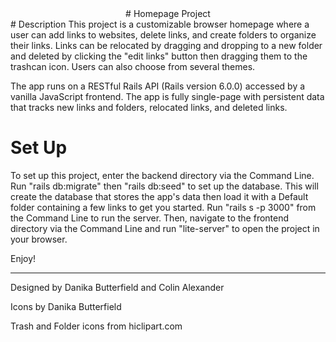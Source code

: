 <center>
# Homepage Project
</center>
# Description
This project is a customizable browser homepage where a user can add links to websites, delete links, and create folders to organize their links. Links can be relocated by dragging and dropping to a new folder and deleted by clicking the "edit links" button then dragging them to the trashcan icon. Users can also choose from several themes.

The app runs on a RESTful Rails API (Rails version 6.0.0) accessed by a vanilla JavaScript frontend. The app is fully single-page with persistent data that tracks new links and folders, relocated links, and deleted links.

# Set Up
To set up this project, enter the backend directory via the Command Line. Run "rails db:migrate" then "rails db:seed" to set up the database. This will create the database that stores the app's data then load it with a Default folder containing a few links to get you started. Run "rails s -p 3000" from the Command Line to run the server. Then, navigate to the frontend directory via the Command Line and run "lite-server" to open the project in your browser.

Enjoy!

-------
Designed by Danika Butterfield and Colin Alexander

Icons by Danika Butterfield 

Trash and Folder icons from hiclipart.com

